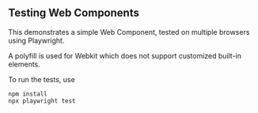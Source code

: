Testing Web Components
---

This demonstrates a simple Web Component, tested on multiple browsers using Playwright.

A polyfill is used for Webkit which does not support customized built-in elements.

To run the tests, use

    npm install
    npx playwright test
